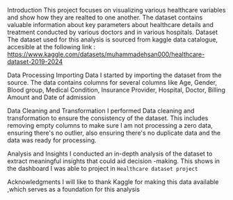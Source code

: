 Introduction
This project focuses on visualizing various healthcare variables and show how they are realted to one another. The dataset contains valuable information about key parameters about healthcare details and treatment conducted by various doctors and in various hospitals.
Dataset
The dataset used for this analysis is sourced from kaggle data catalogue, accesible at the following link : https://www.kaggle.com/datasets/muhammadehsan000/healthcare-dataset-2019-2024

Data Processing
Importing Data
I started by importing the dataset from the source. The data contains columns for several columns like Age, Gender, Blood group, Medical Condition, Insurance Provider, Hospital, Doctor, Billing Amount and Date of admission

Data Cleaning and Transformation
I performed Data cleaning and transformation to ensure the consistency of the dataset. This includes removing empty columns to make sure I am not processing a zero data, ensuring there's no outlier, also ensuring there's no duplicate data and the data was ready for processing.

Analysis and Insights
I conducted an in-depth analysis of the dataset to extract meaningful insights that could aid decision -making. This shows in the dashboard I was able to project in `Healthcare dataset project `



Acknowledgments
I will like to thank Kaggle for making this data available ,which serves as a foundation for this analysis
